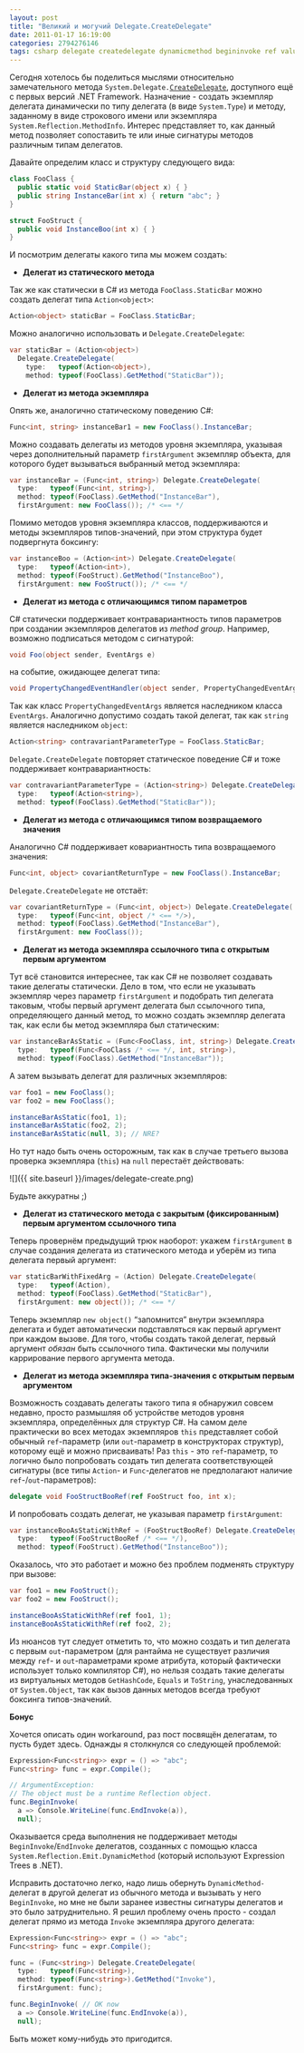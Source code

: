 ```yaml
---
layout: post
title: "Великий и могучий Delegate.CreateDelegate"
date: 2011-01-17 16:19:00
categories: 2794276146
tags: csharp delegate createdelegate dynamicmethod begininvoke ref valuetype
---
```

Сегодня хотелось бы поделиться мыслями относительно замечательного метода `System.Delegate.`[`CreateDelegate`](http://msdn.microsoft.com/en-us/library/9tz542wy.aspx), доступного ещё с первых версий .NET Framework. Назначение - создать экземпляр делегата динамически по типу делегата (в виде `System.Type`) и методу, заданному в виде строкового имени или экземпляра `System.Reflection.MethodInfo`. Интерес представляет то, как данный метод позволяет сопоставить те или иные сигнатуры методов различным типам делегатов.

Давайте определим класс и структуру следующего вида:

```c#
class FooClass {
  public static void StaticBar(object x) { }
  public string InstanceBar(int x) { return "abc"; }
}

struct FooStruct {
  public void InstanceBoo(int x) { }
}
```

И посмотрим делегаты какого типа мы можем создать:

* **Делегат из статического метода**

Так же как статически в C# из метода `FooClass.StaticBar` можно создать делегат типа `Action<object>`:

```c#
Action<object> staticBar = FooClass.StaticBar;
```

Можно аналогично использовать и `Delegate.CreateDelegate`:

```c#
var staticBar = (Action<object>)
  Delegate.CreateDelegate(
    type:   typeof(Action<object>),
    method: typeof(FooClass).GetMethod("StaticBar"));
```

* **Делегат из метода экземпляра**

Опять же, аналогично статическому поведению C#:

```c#
Func<int, string> instanceBar1 = new FooClass().InstanceBar;
```

Можно создавать делегаты из методов уровня экземпляра, указывая через дополнительный параметр `firstArgument` экземпляр объекта, для которого будет вызываться выбранный метод экземпляра:

```c#
var instanceBar = (Func<int, string>) Delegate.CreateDelegate(
  type:   typeof(Func<int, string>),
  method: typeof(FooClass).GetMethod("InstanceBar"),
  firstArgument: new FooClass()); /* <== */
```

Помимо методов уровня экземпляра классов, поддерживаются и методы экземпляров типов-значений, при этом структура будет подвергнута боксингу:

```c#
var instanceBoo = (Action<int>) Delegate.CreateDelegate(
  type:   typeof(Action<int>),
  method: typeof(FooStruct).GetMethod("InstanceBoo"),
  firstArgument: new FooStruct()); /* <== */
```

* **Делегат из метода с отличающимся типом параметров**

C# статически поддерживает контравариантность типов параметров при создании экземпляров делегатов из *method group*. Например, возможно подписаться методом с сигнатурой:

```c#
void Foo(object sender, EventArgs e)
```

на событие, ожидающее делегат типа:

```c#
void PropertyChangedEventHandler(object sender, PropertyChangedEventArgs e)
```

Так как класс `PropertyChangedEventArgs` является наследником класса `EventArgs`. Аналогично допустимо создать такой делегат, так как `string` является наследником `object`:

```c#
Action<string> contravariantParameterType = FooClass.StaticBar;
```

`Delegate.CreateDelegate` повторяет статическое поведение C# и тоже поддерживает контравариантность:

```c#
var contravariantParameterType = (Action<string>) Delegate.CreateDelegate(
  type:   typeof(Action<string>),
  method: typeof(FooClass).GetMethod("StaticBar"));
```

* **Делегат из метода с отличающимся типом возвращаемого значения**

Аналогично C# поддерживает ковариантность типа возвращаемого значения:

```c#
Func<int, object> covariantReturnType = new FooClass().InstanceBar;
```

`Delegate.CreateDelegate` не отстаёт:

```c#
var covariantReturnType = (Func<int, object>) Delegate.CreateDelegate(
  type:   typeof(Func<int, object /* <== */>),
  method: typeof(FooClass).GetMethod("InstanceBar"),
  firstArgument: new FooClass());
```

* **Делегат из метода экземпляра ссылочного типа с открытым первым аргументом**

Тут всё становится интереснее, так как C# не позволяет создавать такие делегаты статически. Дело в том, что если не указывать экземпляр через параметр `firstArgument` и подобрать тип делегата таковым, чтобы первый аргумент делегата был ссылочного типа, определяющего данный метод, то можно создать экземпляр делегата так, как если бы метод экземпляра был статическим:

```c#
var instanceBarAsStatic = (Func<FooClass, int, string>) Delegate.CreateDelegate(
  type:   typeof(Func<FooClass /* <== */, int, string>),
  method: typeof(FooClass).GetMethod("InstanceBar"));
```

А затем вызывать делегат для различных экземпляров:

```c#
var foo1 = new FooClass();
var foo2 = new FooClass();

instanceBarAsStatic(foo1, 1);
instanceBarAsStatic(foo2, 2);
instanceBarAsStatic(null, 3); // NRE?
```

Но тут надо быть очень осторожным, так как в случае третьего вызова проверка экземпляра (`this`) на `null` перестаёт действовать:

![]({{ site.baseurl }}/images/delegate-create.png)

Будьте аккуратны ;)

* **Делегат из статического метода с закрытым (фиксированным) первым аргументом ссылочного типа**

Теперь провернём предыдущий трюк наоборот: укажем `firstArgument` в случае создания делегата из статического метода и уберём из типа делегата первый аргумент:

```c#
var staticBarWithFixedArg = (Action) Delegate.CreateDelegate(
  type:   typeof(Action),
  method: typeof(FooClass).GetMethod("StaticBar"),
  firstArgument: new object()); /* <== */
```

Теперь экземпляр `new object()` “запомнится” внутри экземпляра делегата и будет автоматически подставляться как первый аргумент при каждом вызове. Для того, чтобы создать такой делегат, первый аргумент *обязан* быть ссылочного типа. Фактически мы получили каррирование первого аргумента метода.

* **Делегат из метода экземпляра типа-значения с открытым первым аргументом**

Возможность создавать делегаты такого типа я обнаружил совсем недавно, просто размышляя об устройстве методов уровня экземпляра, определённых для структур C#. На самом деле практически во всех методах экземпляров `this` представляет собой обычный `ref`-параметр (или `out`-параметр в конструкторах структур), которому ещё и можно присваивать! Раз `this` - это `ref`-параметр, то логично было попробовать создать тип делегата соответствующей сигнатуры (все типы `Action`- и `Func`-делегатов не предполагают наличие `ref`-/`out`-параметров):

```c#
delegate void FooStructBooRef(ref FooStruct foo, int x);
```

И попробовать создать делегат, не указывая параметр `firstArgument`:

```c#
var instanceBooAsStaticWithRef = (FooStructBooRef) Delegate.CreateDelegate(
  type:   typeof(FooStructBooRef /* <== */),
  method: typeof(FooStruct).GetMethod("InstanceBoo"));
```

Оказалось, что это работает и можно без проблем подменять структуру при вызове:

```c#
var foo1 = new FooStruct();
var foo2 = new FooStruct();

instanceBooAsStaticWithRef(ref foo1, 1);
instanceBooAsStaticWithRef(ref foo2, 2);
```

Из нюансов тут следует отметить то, что можно создать и тип делегата с первым `out`-параметром (для рантайма не существует различия между `ref`- и `out`-параметрами кроме атрибута, который фактически использует только компилятор C#), но нельзя создать такие делегаты из виртуальных методов `GetHashCode`, `Equals` и `ToString`, унаследованных от `System.Object`, так как вызов данных методов всегда требуют боксинга типов-значений.

**Бонус**

Хочется описать один workaround, раз пост посвящён делегатам, то пусть будет здесь. Однажды я столкнулся со следующей проблемой:

```c#
Expression<Func<string>> expr = () => "abc";
Func<string> func = expr.Compile();

// ArgumentException:
// The object must be a runtime Reflection object.
func.BeginInvoke(
  a => Console.WriteLine(func.EndInvoke(a)),
  null);
```

Оказывается среда выполнения не поддерживает методы `BeginInvoke`/`EndInvoke` делегатов, созданных с помощью класса `System.Reflection.Emit.DynamicMethod` (который используют Expression Trees в .NET).

Исправить достаточно легко, надо лишь обернуть `DynamicMethod-`делегат в другой делегат из обычного метода и вызывать у него `BeginInvoke`, но мне не были заранее известны сигнатуры делегатов и это было затруднительно. Я решил проблему очень просто - создал делегат прямо из метода `Invoke` экземпляра другого делегата:

```c#
Expression<Func<string>> expr = () => "abc";
Func<string> func = expr.Compile();

func = (Func<string>) Delegate.CreateDelegate(
  type:   typeof(Func<string>),
  method: typeof(Func<string>).GetMethod("Invoke"),
  firstArgument: func);

func.BeginInvoke( // OK now
  a => Console.WriteLine(func.EndInvoke(a)),
  null);
```

Быть может кому-нибудь это пригодится.